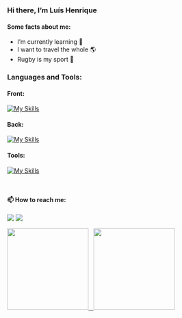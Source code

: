 ### Hi there, I’m Luís Henrique


#### Some facts about me:
- I’m currently learning 🌱 
- I want to travel the whole :earth_americas:
- Rugby is my sport :rugby_football: 

<!-- icons -->
### Languages and Tools:

#### Front:

[![My Skills](https://skills.thijs.gg/icons?i=css,html,js,react,styledcomponents&theme=dark)](https://skills.thijs.gg)

#### Back:

[![My Skills](https://skills.thijs.gg/icons?i=nodejs,mongodb,postgres,prisma,ts,express,jest&theme=dark)](https://skills.thijs.gg)

#### Tools:

[![My Skills](https://skills.thijs.gg/icons?i=git,github,vscode,docker,aws,linux&theme=dark)](https://skills.thijs.gg)


<br/>

<!-- social icons-->
#### 📫 How to reach me:

<a href='https://www.linkedin.com/in/luishenriquesilva/'><img src='https://img.shields.io/badge/LinkedIn-0077B5?style=for-the-badge&logo=linkedin&logoColor=white'/></a>
<a href='mailto:luishsilva09@gmail.com'><img src='https://img.shields.io/badge/Gmail-D14836?style=for-the-badge&logo=gmail&logoColor=white'/><a/>
  
<!-- github status -->
<div>
  <a href="https://github.com/luishsilva09">
  <img height="190em" src="https://github-readme-stats.vercel.app/api?username=luishsilva09&show_icons=true&theme=gotham&include_all_commits=true&count_private=true&border_radius=15px"/>  
  <img height="190em" src="https://github-readme-stats.vercel.app/api/top-langs/?username=luishsilva09&layout=compact&langs_count=10&hide=GLSL,ShaderLab&theme=gotham&border_radius=15px"/>
</div> 





<!--
**luishsilva09/luishsilva09** is a ✨ _special_ ✨ repository because its `README.md` (this file) appears on your GitHub profile.

Here are some ideas to get you started:

- 🔭 I’m currently working on ...
- 🌱 I’m currently learning ...
- 👯 I’m looking to collaborate on ...
- 🤔 I’m looking for help with ...
- 💬 Ask me about ...
- 📫 How to reach me: ...
- 😄 Pronouns: ...
- ⚡ Fun fact: ...
-->


